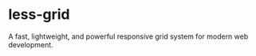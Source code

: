 less-grid
=========

A fast, lightweight, and powerful responsive grid system for modern web development. 
